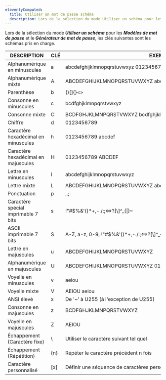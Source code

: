 ```yaml
---
eleventyComputed:
  title: Utiliser un mot de passe schéma
  description: Lors de la sélection du mode Utiliser un schéma pour les Modèles de mot de passe et le Générateur de mot de passe, les clés suivantes sont les schémas pris en charge.
---
```

Lors de la sélection du mode ***Utiliser un schéma*** pour les ***Modèles de mot de passe*** et le ***Générateur de mot de passe***, les clés suivantes sont les schémas pris en charge.

| DESCRIPTION                       | CLÉ  | EXEMPLE                                                          |
|-----------------------------------|------|------------------------------------------------------------------|
| Alphanumérique en minuscules      | a    | abcdefghijklmnopqrstuvwxyz 0123456789                            |
| Alphanumérique mixte              | A    | ABCDEFGHIJKLMNOPQRSTUVWXYZ abcdefghijklmnopqrstuvwxyz 0123456789 |
| Parenthèse                        | b    | ()[]{}<>                                                         |
| Consonne en minuscules            | c    | bcdfghjklmnpqrstvwxyz                                            |
| Consonne mixte                    | C    | BCDFGHJKLMNPQRSTVWXYZ bcdfghjklmnpqrstvwxyz                      |
| Chiffre                           | d    | 0123456789                                                       |
| Caractère hexadécimal en minuscules | h    | 0123456789 abcdef                                                |
| Caractère hexadécimal en majuscules | H    | 0123456789 ABCDEF                                                |
| Lettre en minuscules              | l    | abcdefghijklmnopqrstuvwxyz                                       |
| Lettre mixte                      | L    | ABCDEFGHIJKLMNOPQRSTUVWXYZ abcdefghijklmnopqrstuvwxyz            |
| Ponctuation                       | p    | ,.;:                                                             |
| Caractère spécial imprimable 7 bits | s    | !"#$%&'()*+,-./:;<=>?[\\]^_{\|}~                                 |
| ASCII imprimable 7 bits           | S    | A-Z, a-z, 0-9, !"#$%&'()*+,-./:;<=>?[\\]^_{\|}~                  |
| Lettre en majuscules              | u    | ABCDEFGHIJKLMNOPQRSTUVWXYZ                                       |
| Alphanumérique en majuscules      | U    | ABCDEFGHIJKLMNOPQRSTUVWXYZ 0123456789                            |
| Voyelle en minuscules             | v    | aeiou                                                            |
| Voyelle mixte                     | V    | AEIOU aeiou                                                      |
| ANSI élevé                        | x    | De '~' à U255 (à l'exception de U255)                            |
| Consonne en majuscules            | z    | BCDFGHJKLMNPQRSTVWXYZ                                            |
| Voyelle en majuscules             | Z    | AEIOU                                                            |
| Échappement (Caractère fixe)      | \    | Utiliser le caractère suivant tel quel                          |
| Échappement (Répétition)          | \{n} | Répéter le caractère précédent n fois                           |
| Caractère personnalisé            | [x]  | Définir une séquence de caractères personnalisée                 |
